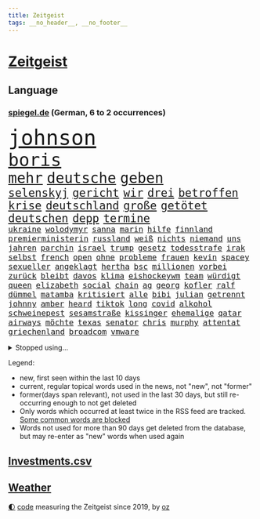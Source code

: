```yaml
---
title: Zeitgeist
tags: __no_header__, __no_footer__
---
```


# [Zeitgeist](https://oliz.io/zeitgeist/)

## Language

<h3><a href="https://www.spiegel.de" target="_blank">spiegel.de</a> (German, 6 to 2 occurrences)</h3>
<p style="font-family:monospace">
<span style="font-size:32pt"><a href="news_links.html#johnson" class="current">johnson</a></span>
<br>
<span style="font-size:27pt"><a href="news_links.html#boris" class="current">boris</a></span>
<br>
<span style="font-size:22pt"><a href="news_links.html#mehr" class="current">mehr</a></span>
<span style="font-size:22pt"><a href="news_links.html#deutsche" class="current">deutsche</a></span>
<span style="font-size:22pt"><a href="news_links.html#geben" class="current">geben</a></span>
<br>
<span style="font-size:17pt"><a href="news_links.html#selenskyj" class="current">selenskyj</a></span>
<span style="font-size:17pt"><a href="news_links.html#gericht" class="current">gericht</a></span>
<span style="font-size:17pt"><a href="news_links.html#wir" class="current">wir</a></span>
<span style="font-size:17pt"><a href="news_links.html#drei" class="current">drei</a></span>
<span style="font-size:17pt"><a href="news_links.html#betroffen" class="current">betroffen</a></span>
<span style="font-size:17pt"><a href="news_links.html#krise" class="current">krise</a></span>
<span style="font-size:17pt"><a href="news_links.html#deutschland" class="current">deutschland</a></span>
<span style="font-size:17pt"><a href="news_links.html#große" class="current">große</a></span>
<span style="font-size:17pt"><a href="news_links.html#getötet" class="current">getötet</a></span>
<span style="font-size:17pt"><a href="news_links.html#deutschen" class="current">deutschen</a></span>
<span style="font-size:17pt"><a href="news_links.html#depp" class="current">depp</a></span>
<span style="font-size:17pt"><a href="news_links.html#termine" class="current">termine</a></span>
<br>
<span style="font-size:12pt"><a href="news_links.html#ukraine" class="current">ukraine</a></span>
<span style="font-size:12pt"><a href="news_links.html#wolodymyr" class="current">wolodymyr</a></span>
<span style="font-size:12pt"><a href="news_links.html#sanna" class="new">sanna</a></span>
<span style="font-size:12pt"><a href="news_links.html#marin" class="new">marin</a></span>
<span style="font-size:12pt"><a href="news_links.html#hilfe" class="current">hilfe</a></span>
<span style="font-size:12pt"><a href="news_links.html#finnland" class="current">finnland</a></span>
<span style="font-size:12pt"><a href="news_links.html#premierministerin" class="current">premierministerin</a></span>
<span style="font-size:12pt"><a href="news_links.html#russland" class="current">russland</a></span>
<span style="font-size:12pt"><a href="news_links.html#weiß" class="current">weiß</a></span>
<span style="font-size:12pt"><a href="news_links.html#nichts" class="current">nichts</a></span>
<span style="font-size:12pt"><a href="news_links.html#niemand" class="current">niemand</a></span>
<span style="font-size:12pt"><a href="news_links.html#uns" class="current">uns</a></span>
<span style="font-size:12pt"><a href="news_links.html#jahren" class="current">jahren</a></span>
<span style="font-size:12pt"><a href="news_links.html#parchin" class="new">parchin</a></span>
<span style="font-size:12pt"><a href="news_links.html#israel" class="current">israel</a></span>
<span style="font-size:12pt"><a href="news_links.html#trump" class="current">trump</a></span>
<span style="font-size:12pt"><a href="news_links.html#gesetz" class="current">gesetz</a></span>
<span style="font-size:12pt"><a href="news_links.html#todesstrafe" class="current">todesstrafe</a></span>
<span style="font-size:12pt"><a href="news_links.html#irak" class="current">irak</a></span>
<span style="font-size:12pt"><a href="news_links.html#selbst" class="current">selbst</a></span>
<span style="font-size:12pt"><a href="news_links.html#french" class="current">french</a></span>
<span style="font-size:12pt"><a href="news_links.html#open" class="current">open</a></span>
<span style="font-size:12pt"><a href="news_links.html#ohne" class="current">ohne</a></span>
<span style="font-size:12pt"><a href="news_links.html#probleme" class="current">probleme</a></span>
<span style="font-size:12pt"><a href="news_links.html#frauen" class="current">frauen</a></span>
<span style="font-size:12pt"><a href="news_links.html#kevin" class="current">kevin</a></span>
<span style="font-size:12pt"><a href="news_links.html#spacey" class="new">spacey</a></span>
<span style="font-size:12pt"><a href="news_links.html#sexueller" class="current">sexueller</a></span>
<span style="font-size:12pt"><a href="news_links.html#angeklagt" class="current">angeklagt</a></span>
<span style="font-size:12pt"><a href="news_links.html#hertha" class="current">hertha</a></span>
<span style="font-size:12pt"><a href="news_links.html#bsc" class="current">bsc</a></span>
<span style="font-size:12pt"><a href="news_links.html#millionen" class="current">millionen</a></span>
<span style="font-size:12pt"><a href="news_links.html#vorbei" class="current">vorbei</a></span>
<span style="font-size:12pt"><a href="news_links.html#zurück" class="current">zurück</a></span>
<span style="font-size:12pt"><a href="news_links.html#bleibt" class="current">bleibt</a></span>
<span style="font-size:12pt"><a href="news_links.html#davos" class="new">davos</a></span>
<span style="font-size:12pt"><a href="news_links.html#klima" class="current">klima</a></span>
<span style="font-size:12pt"><a href="news_links.html#eishockeywm" class="current">eishockeywm</a></span>
<span style="font-size:12pt"><a href="news_links.html#team" class="current">team</a></span>
<span style="font-size:12pt"><a href="news_links.html#würdigt" class="current">würdigt</a></span>
<span style="font-size:12pt"><a href="news_links.html#queen" class="current">queen</a></span>
<span style="font-size:12pt"><a href="news_links.html#elizabeth" class="current">elizabeth</a></span>
<span style="font-size:12pt"><a href="news_links.html#social" class="current">social</a></span>
<span style="font-size:12pt"><a href="news_links.html#chain" class="new">chain</a></span>
<span style="font-size:12pt"><a href="news_links.html#ag" class="current">ag</a></span>
<span style="font-size:12pt"><a href="news_links.html#georg" class="current">georg</a></span>
<span style="font-size:12pt"><a href="news_links.html#kofler" class="new">kofler</a></span>
<span style="font-size:12pt"><a href="news_links.html#ralf" class="current">ralf</a></span>
<span style="font-size:12pt"><a href="news_links.html#dümmel" class="new">dümmel</a></span>
<span style="font-size:12pt"><a href="news_links.html#matamba" class="new">matamba</a></span>
<span style="font-size:12pt"><a href="news_links.html#kritisiert" class="current">kritisiert</a></span>
<span style="font-size:12pt"><a href="news_links.html#alle" class="current">alle</a></span>
<span style="font-size:12pt"><a href="news_links.html#bibi" class="current">bibi</a></span>
<span style="font-size:12pt"><a href="news_links.html#julian" class="current">julian</a></span>
<span style="font-size:12pt"><a href="news_links.html#getrennt" class="current">getrennt</a></span>
<span style="font-size:12pt"><a href="news_links.html#johnny" class="current">johnny</a></span>
<span style="font-size:12pt"><a href="news_links.html#amber" class="current">amber</a></span>
<span style="font-size:12pt"><a href="news_links.html#heard" class="current">heard</a></span>
<span style="font-size:12pt"><a href="news_links.html#tiktok" class="current">tiktok</a></span>
<span style="font-size:12pt"><a href="news_links.html#long" class="current">long</a></span>
<span style="font-size:12pt"><a href="news_links.html#covid" class="current">covid</a></span>
<span style="font-size:12pt"><a href="news_links.html#alkohol" class="current">alkohol</a></span>
<span style="font-size:12pt"><a href="news_links.html#schweinepest" class="new">schweinepest</a></span>
<span style="font-size:12pt"><a href="news_links.html#sesamstraße" class="new">sesamstraße</a></span>
<span style="font-size:12pt"><a href="news_links.html#kissinger" class="new">kissinger</a></span>
<span style="font-size:12pt"><a href="news_links.html#ehemalige" class="current">ehemalige</a></span>
<span style="font-size:12pt"><a href="news_links.html#qatar" class="new">qatar</a></span>
<span style="font-size:12pt"><a href="news_links.html#airways" class="new">airways</a></span>
<span style="font-size:12pt"><a href="news_links.html#möchte" class="current">möchte</a></span>
<span style="font-size:12pt"><a href="news_links.html#texas" class="current">texas</a></span>
<span style="font-size:12pt"><a href="news_links.html#senator" class="new">senator</a></span>
<span style="font-size:12pt"><a href="news_links.html#chris" class="current">chris</a></span>
<span style="font-size:12pt"><a href="news_links.html#murphy" class="new">murphy</a></span>
<span style="font-size:12pt"><a href="news_links.html#attentat" class="current">attentat</a></span>
<span style="font-size:12pt"><a href="news_links.html#griechenland" class="current">griechenland</a></span>
<span style="font-size:12pt"><a href="news_links.html#broadcom" class="new">broadcom</a></span>
<span style="font-size:12pt"><a href="news_links.html#vmware" class="new">vmware</a></span>
</p>
<details>
<summary>Stopped using...</summary>
<p class="former" style="font-size:12pt">
gerechtigkeit(582) show(582) elfmeter(581) humanitäre(581) internationaler(581) magdeburg(581) worauf(581) beispiel(580) bergen(580) cristiano(580) fdpchef(580) ronaldo(580) stars(580) 2015(579) geschichten(579) laschet(579) metropole(579) a2(578) antarktis(578) arbeitsplatz(578) einzelhandel(578) esken(578) getan(578) kauf(578) saskia(578) anscheinend(577) beispielen(577) beweisen(577) kolumnist(577) kraftvoll(577) literatur(577) pflege(577) rente(577) schnee(577) wehren(577) williams(577) abenteuer(576) amerikanische(576) behandelt(576) jüngsten(576) kandidatin(576) klein(576) kontrolliert(576) nigeria(576) rest(576) tiefe(576) tötet(576) weitergeht(576) augen(575) beachten(575) chaos(575) führerschein(575) gastgeber(575) komplizen(575) protesten(575) reduziert(575) sächsischen(575) verriet(575) bayerns(574) befand(574) einziehen(574) festnahmen(574) kapitol(574) nürnberg(574) obama(574) post(574) rand(574) schriftstellerin(574) superstar(574) ärgert(574) bahnhof(573) bidens(573) demonstriert(573) laden(573) landesregierung(573) mittelmeer(573) riesige(573) spur(573) staats(573) verstärken(573) weltwirtschaft(573) österreichische(573) blicken(572) entkommen(572) erzählen(572) gekündigt(572) katze(572) kretschmer(572) lieben(572) ließen(572) rassistische(572) schoss(572) spielraum(572) thailand(572) autobahn(571) erinnerungen(571) fenster(571) höchsten(571) sender(571) tödlicher(571) umdenken(571) starken(570) bestätigen(569) gott(569) regiert(569) rekordmeister(569) stoppte(569) bad(568) belgien(568) kochen(568) lebenslange(568) verbindet(568) australische(567) coronapolitik(567) erkrankung(567) karriereberaterin(567) mahnt(567) moderator(567) märchen(567) strafe(567) vieler(567) zinsen(567) dämpfer(566) einreisen(566) entsetzen(566) jüngeren(566) erlitt(565) gesehen(565) widerspruch(565) aufklären(564) bewegen(564) dominanz(564) freude(564) kommunistische(564) restaurant(564) still(564) usschauspielerin(564) venezuela(564) 1500(563) deals(563) jahrhundert(563) souverän(563) älteren(563) verbessert(562) voll(562) aktiv(561) datenanalyse(561) pünktlich(561) schauen(561) gefragt(560) probe(560) präsidentin(560) spotify(560) 3000(559) gabriel(559) größeren(559) strenge(559) visier(559) zogen(559) beschränkungen(558) kontrollen(558) olympische(558) erfunden(557) herz(557) warm(557) zusammenstoß(557) änderungen(557) ereignisse(556) ergibt(556) mission(556) voraussetzungen(556) dar(555) sachsens(555) vorteile(555) zurückgegangen(555) abkehr(554) katholische(554) begriff(553) schrecken(553) eingreifen(552) hürde(552) sichert(552) strengen(552) züge(551) erfährt(550) favorit(550) halbe(550) insassen(550) wusste(550) entspannung(549) gelandet(549) katholischen(549) rechtzeitig(549) glaubwürdigkeit(548) rang(547) zuspruch(547) 19jähriger(546) erweist(546) steffen(546) fortuna(545) ungeklärt(545) erkranken(544) tisch(544) provoziert(543) wirbel(543) munition(542) teilt(542) fertig(540) benötigte(538) intelligenz(538) kindheit(538) palmer(538) sarah(538) dauert(537) herausforderung(537) minderjährigen(537) senioren(537) stärkt(537) verpasste(534) tanzen(531) schritten(530) beendete(527) johannes(523) tragischen(523) ausgetragen(522) armen(521) spionage(521) heizen(519) blinken(516) betrunkener(514) zusätzliche(513) schadensersatz(511) last(510) quadratmeter(507) schutzsuchende(504) leiter(492) seniorin(491) motivation(490) cent(470) niederländer(469) diagnose(468) räumte(466) gemüse(456) 5000(444) afghanistans(444) benannt(442) grab(442) skandale(442) neuanfang(438) haiti(437) großstädten(432) unterschiedliche(403) zypern(399) übrig(393) satellitenbilder(390) tierpark(386) wüste(380) nötigen(378) afghanischen(372) eile(370) japanischen(367) reichtum(367) außenseiter(360) 25jährige(353) ungeimpfte(352) schwerste(350) sächsische(347) unglaublich(344) dorthin(343) fußballklub(341) gegend(338) gesprungen(337) jamie(335) verursachen(335) darstellung(331) staatspräsidenten(326) delta(322) treibstoff(322) jahrelange(317) parteispitze(317) sichere(316) mythos(315) straftat(314) dänen(313) gerichtet(311) brannte(309) rängen(309) spitzenpolitiker(309) astronomen(308) liebt(307) zwingen(306) absolviert(305) heiraten(302) britisches(301) freigesprochen(301) kolumnistin(298) verliebt(298) australischen(297) venedig(297) erobert(295) eröffnen(295) verrückt(295) cup(294) dick(294) seele(294) brücken(290) zwischendurch(290) ostseepipeline(286) zögert(286) winde(285) fühlte(283) knie(282) thiel(282) nrwministerpräsident(281) forschungsteam(279) ioc(271) komitee(271) kuriose(271) gigantischen(270) norwegischen(270) siebzigerjahren(270) vizepräsidentin(270) wechselte(270) bundesbehörde(268) expertin(267) sprint(266) schwarz(265) genießt(264) beobachter(262) rätselhafte(262) flüchtlingskrise(259) lina(258) ankommen(257) autokraten(257) funktionen(257) zurückziehen(257) benedikt(256) plante(255) befürchtete(254) anhängern(253) achtjährige(252) zügen(252) händen(251) geleistet(250) zwölfjähriger(250) verbrannt(249) börsen(246) niedergang(246) flüchtende(245) agiert(244) böse(243) angestellten(242) pfizer(242) heilen(239) nachmittag(239) vertritt(238) gesetzesänderung(237) telefoniert(237) emirat(236) messe(234) antwortete(229) draghi(227) mehrwertsteuer(226) rücktrittsforderungen(226) dealer(225) einigt(223) geladen(223) konflikts(222) schulden(222) tabellenspitze(222) brooklyn(219) erzbischof(219) games(219) lithium(219) feminismus(218) augenhöhe(217) eindringlich(217) krankenhauseinweisungen(216) xavier(216) übertragung(216) euländern(215) kleinsten(215) protestierten(215) vermitteln(215) 15000(214) mr(214) maskenverweigerer(213) abschreckung(211) mad(211) ehrung(210) mehrfamilienhaus(210) kongo(208) genügen(207) eingefroren(202) jährlich(202) bizarren(200) irving(200) kyrie(200) grenzgebiet(199) lasst(198) brennenden(197) stau(197) berufseinstieg(195) provokationen(195) 200000(194) 41(194) argumenten(194) booster(194) geklaut(194) erreichbar(193) missbrauchsskandal(192) richtete(192) portal(191) verbraucherpreise(191) masked(189) preisverleihung(189) sterne(189) nets(187) hitlergruß(184) opel(184) verwehrt(183) chefredakteur(182) kernkraftwerk(182) drogenhandel(181) xvi(180) fotografin(179) produzenten(179) energieriesen(178) beibehalten(177) michel(176) phasen(175) ausschließen(174) wirtschaftsmetropole(174) blutige(173) bescheid(172) rudolf(172) atlanta(171) aufarbeiten(171) lettland(171) professor(171) berlinale(169) französin(169) hetze(168) lebendig(168) welten(168) archäologe(167) dutzenden(167) verzögerungen(167) vorkehrungen(167) macrons(166) robben(166) bemerkt(165) covorsitzende(163) drogenbande(163) stephen(163) dunkeln(162) sohnes(162) erklärungsnot(161) verwüstung(161) aktivistinnen(160) peng(159) shuai(159) mischt(158) truppenbewegungen(157) verschollen(157) decken(156) einzuholen(156) harsch(156) jahresbeginn(156) rechtfertigt(156) haag(155) ostern(155) schande(155) allgemeine(154) bewirken(154) dürr(154) satellitenbild(154) bugatti(153) eva(153) tierwohl(153) kurdische(152) chefcoach(151) familienministerin(151) gerast(150) nordirak(150) demütigung(149) holland(148) meldung(148) sank(148) sinnlos(148) nina(147) maßgeblich(146) mercedesbenz(146) mitarbeitenden(146) tvmoderatorin(145) streaming(144) turniere(144) energieversorgung(143) festivals(143) verbrennen(143) besetzung(142) beten(142) verteuert(142) fotostrecke(141) malen(141) ausführlich(140) funklöcher(140) mobilfunknetze(140) tierärzte(140) höhepunkt(139) gebremst(138) melbourne(137) begleiter(136) verbündete(136) feigheit(135) brisant(134) filmtipps(134) füllt(134) handball(134) hochzeit(134) mahnte(134) schickte(134) exklusiv(133) transport(133) verstreichen(133) eroberung(132) preissteigerungen(132) passende(131) viren(131) übergewicht(131) leitete(130) omikronwelle(130) reifen(130) bredouille(129) dublin(129) einnehmen(128) organisiert(128) einfaches(127) richtungen(127) weiten(126) luftangriffen(125) bijan(124) djirsarai(124) dringende(124) preiserhöhung(124) autozulieferer(123) erinnerte(123) wiederherstellen(122) küken(121) schutzgebieten(121) wahlgang(121) osze(120) stefanie(120) abstiegskampf(119) aktionsplan(118) coronabedingt(118) energiewirtschaft(118) geistig(118) riesenreich(118) südkoreaner(118) trockenheit(118) verlegung(118) gelder(117) pelé(117) schärfsten(117) einrichten(116) opa(116) probiert(116) schaulustige(116) lwiw(115) podcasts(115) petersburg(114) sankt(114) atomausstieg(113) expremier(113) verschwendung(113) erzbistum(112) website(112) elite(111) frauenquote(111) männlicher(111) rivalitäten(111) vatikans(111) erweitern(110) maaßen(110) neuerungen(110) regenfällen(110) blühen(109) demos(109) dj(108) gesünder(108) janeiro(108) messen(108) rio(108) monsanto(107) heimgesucht(106) lauten(106) buhrufe(105) ernennt(105) gejagt(105) kinderwunsch(105) schnelltest(105) formel1star(104) geläutert(104) protestierende(103) sponsoring(103) unternehmens(103) coronadaten(102) gegründet(102) gemeldete(102) parteiführung(102) schriften(102) wagt(102) reederei(101) spionagesoftware(101) säugling(101) vertuscht(101) doll(100) euparlaments(100) grandslamturnier(100) liz(99) eingekesselt(98) chemie(97) fabriken(97) erschöpfung(96) hennigwellsow(96) spazieren(96) versus(95) douglas(94) hamstern(94) nonne(94) exaußenminister(92) sigmar(92) handballer(91) lockdownpartys(91) unionspolitiker(91) eindhoven(90) fortbildung(90) unangemeldeten(90) unweit(90) usforscher(90) bitter(89) campen(89) kongresswahlen(89) lohnen(89) prellungen(89) hörsaal(88) ostens(88) sünden(88) wanderung(88) dortmunder(87) strafverfolgungsbehörden(87) streamingdienst(87) zahlungen(87) abstellen(86) ba2(86) gläubigen(86) topform(86) mögliches(85) 83jährige(84) artenvielfalt(84) diskutierten(84) einkaufstour(84) enttäuschten(84) gebucht(84) niederländischer(84) verkehrsmitteln(84) wärmedämmung(84) befristet(83) einholen(83) hut(83) iwf(83) vorstandsvorsitzender(83) erzeugt(82) fremde(82) gönner(82) hilfsgütern(82) kandidierte(82) nizza(82) norwegischer(82) usostküste(82) artgenossen(81) jegliche(81) witwer(81) übrigen(81) vorladung(80) warme(80) außergewöhnlich(79) fettleibigkeit(79) gladbacher(79) juristischer(79) klargestellt(79) schuldzuweisungen(79) vergaben(79) tonnenweise(78) vorkommen(78) deutschrussische(77) eingeliefert(77) kolumbianischen(77) weltmacht(77) 49jährigen(76) beraterin(76) gezockt(76) tencent(76) therapie(76) 17jährige(75) guineabissau(75) kulinarisch(75) stützt(75) weigerung(75) arbeitslos(74) demi(74) moore(74) patzte(74) ussängerin(74) zäh(74) betrogen(73) fortsetzen(73) vergrößert(73) anrichtet(72) fußballlegende(72) fürths(72) hindern(72) like(72) anschlägen(71) autobosse(71) forscht(71) kopftuchverbot(71) oppositionschef(71) terror(71) arglistiger(70) barack(70) genehmigungen(70) historie(70) industriegebiet(70) prophezeit(70) valentin(70) verübt(70) ausfüllen(69) obamas(69) seltsamen(69) ultimatum(69) kleingärtner(68) kundgebungen(68) mülleimer(68) paraden(68) welthandel(68) aschaffenburg(67) eintreffen(67) ruiniert(67) sportlicher(67) tunesiens(67) bescheiden(66) erwischte(66) fadenscheinigen(66) getarnt(66) grey(66) misstrauisch(66) talkshow(66) tonne(66) aufzeichnungen(65) berechnungen(65) düstere(65) fragebogen(65) gehoben(65) lücken(65) matsch(65) normale(65) onlineshop(65) psychologisch(65) dogg(64) kendrick(64) konfrontationen(64) lamar(64) schwerfällt(64) snoop(64) spagat(64) 450000(63) iphonehersteller(63) kalifornische(63) krönt(63) rockse(63) roller(63) taktik(63) verseucht(63) carl(62) johanna(62) kunstprojekt(62) sämtlicher(62) ungereimtheiten(62) besetzte(61) ernährung(61) expansion(61) heimfans(61) russin(61) sbahnen(61) geburtstagsparty(60) umbenannt(60) immens(59) markenzeichen(59) materie(59) russlandukrainenews(59) verschlimmert(59) vwabgasskandal(59) dachziegel(58) küren(58) schwacher(58) vorgeschlagen(58) wohlwollen(58) deutschrussischen(57) ehesten(57) mini(57) wahlomat(57) aufräumarbeiten(56) zivilbevölkerung(56) austreten(55) ehepaars(55) geforderten(55) hattrick(55) heben(55) örtlichen(55) geringere(54) ukrainerinnen(54) bekräftigte(53) gesungen(53) großaktionär(53) höhenflug(53) jahrelanger(53) regierungskritiker(53) stauen(53) ukrainern(53) töchter(52) élysée(52) behauptung(51) dickes(51) dna(51) marathon(51) russlandnähe(51) schädigt(51) skiurlaub(51) auflösung(50) ausgeführt(50) bereitschaft(50) frachtschiff(50) hochschule(50) kindheitserinnerungen(50) pofalla(50) ronald(50) schreckt(50) tanks(50) videospiele(50) weltraumschrott(50) zynisch(50) 13000(49) atomare(49) crowdfunding(49) festgenommenen(49) hungern(49) sonnenenergie(49) wesel(49) eindrücke(48) notwendige(48) schaffe(48) völkerrechtswidrigen(48) auslöschen(47) böschung(47) eupräsidentin(47) expedition(47) handelspartner(47) moralischen(47) prinzip(47) tweets(47) unangemessen(47) belagern(46) bombardierung(46) erdgaslieferungen(46) nuklearen(46) tätig(46) verschollenes(46) zweitligist(46) fluchtkorridor(45) hilfsbereitschaft(45) t72(45) beladen(44) hilfstransporte(44) hotspotregelung(44) kramer(44) menschenrechtsaktivist(44) pakistanischen(44) bewusst(43) kehren(43) kolossal(43) michelin(43) bewährungsprobe(42) bizarr(42) breiten(42) brillierte(42) hochrangige(42) innenräumen(42) neuigkeit(42) andrej(41) beweist(41) jäger(41) nachbarschaftsstreit(41) bereitete(40) fußballweltmeister(40) indonesischen(40) mitgliedschaft(40) usamerikanische(40) büskens(39) dylan(39) energieimporte(39) flugausfällen(39) rockstars(39) s04(39) ticketverkäufe(39) bombardements(38) championsleagueaus(38) enttarnt(38) lys(38) verpflichtungen(38) importiert(37) 55(36) ansturm(36) ba1(36) beschaffen(36) draxler(36) erfindet(36) gelebt(36) glücklicher(36) herstellung(36) melitopol(36) ten(36) zeugin(36) aufstiegskandidaten(35) leistet(35) lesart(35) singer(35) strafanzeigen(35) temperaturrekorde(35) türkischer(35) vergeltung(35) überhöhen(35) ausharren(34) kadaver(34) lohn(34) überlebenden(34) aufregenden(33) ausgestellten(33) ernüchtert(33) fluchtrouten(33) fraktionschef(33) fukushima(33) fußballerinnen(33) gurken(33) hunderttausend(33) logik(33) stopps(33) erwachsen(32) kernkraftwerks(32) lautete(32) linkenpolitiker(32) natogipfel(32) schimmel(32) spielerinnen(32) tegernsee(32) erschafft(31) ruhiger(31) waffenhändler(31) angeregt(30) esoterischen(30) protestierte(30) rohingya(30) ausflugsschiff(29) erteilen(29) extinction(29) nianzou(29) rebellion(29) tanguy(29) zerlegen(29) atomkrieg(28) aussagt(28) rennserie(28) ukrainegeflüchtete(28) medizinisch(27) strategiewechsel(27) autobranche(26) holzboot(26) hotspot(26) schnellster(26) talkshows(26) unglücke(26) zugänge(26) angetrieben(25) austria(25) brandschutz(25) eurocontrol(25) immobilienentwickler(25) inside(25) sortieren(25) zugspitze(25) benennt(24) bewusstlos(24) bogotá(24) fluch(24) mesut(24) palmen(24) strömungen(24) antisemitische(23) bergwerk(23) grubenunglück(23) hassen(23) lukas(23) versorgungslage(23) betriebsunfall(22) brunsbüttel(22) gefallenen(22) gesenkt(22) heilige(22) heimtückische(22) hunderter(22) penh(22) phnom(22) schienennetz(22) augsburger(21) belagerung(21) drohe(21) eon(21) leber(21) sandhausen(21) trügerische(21) ach(20) herausforderin(20) ordert(20) tatjana(20) bußgeld(19) gehörlose(19) geöffnet(19) herne(19) maschmeyer(19) meistert(19) unochef(19) zweifelhaften(19) entschärfte(18) gaspreis(18) mélanie(18) nicolas(18) quadratisch(18) sozialverbände(18) verteidigungsfähigkeit(18) axiom1(17) beck(17) gipfeltreffen(17) nordwesten(17) sondermüll(17) urkainekrieg(17) zutaten(17) dingfest(16) fernen(16) israelischer(16) niere(16) reim(16) tu(16) aufgewachsen(15) cdupolitikerin(15) domenico(15) gegenentwurf(15) heinenesser(15) mallorcagate(15) rechtspopulistin(15) tedesco(15) verbringen(15) zukommt(15) heranrücken(14) osterfest(14) serena(14) ökosystem(14) arjen(13) eröffnete(13) fußballauswahl(13) general(13) großoffensive(13) marderschützenpanzer(13) tüftelt(13) vernichtungskrieg(13) bestritt(12) hauptpreis(12) kabinetts(12) nordrheinwestfälischen(12) ubahnstation(12) usmusiker(12) zaubert(12) effekte(11) exministerin(11) facto(11) feministische(11) gerd(11) hammer(11) impfdosen(11) lieferproblemen(11) mallorcaaffäre(11) paus(11) schmieden(11) sprunghaft(11)
</p>
</details>
<p>Legend:
<ul>
<li><span class="new">new</span>, first seen within the last 10 days</li>
<li><span class="current">current</span>, regular topical words used in the news, not "new", not "former"</li>
<li><span class="former">former(days span relevant)</span>, not used in the last 30 days, but still re-occurring enough to not get deleted</li>
<li>Only words which occurred at least twice in the RSS feed are tracked. <a href="language/filters.py">Some common words are blocked</a></li>
<li>Words not used for more than 90 days get deleted from the database, but may re-enter as "new" words when used again</li>
</ul>
</p>

## [Investments](investments.html)[.csv](investments.csv)

## [Weather](weather.html)

<footer>
<a href="javascript:toggleTheme()" class="nav">🌓</a>
<a href="https://github.com/ooz/zeitgeist">code</a> measuring the Zeitgeist since 2019, by <a href="https://oliz.io">oz</a>
</footer>
